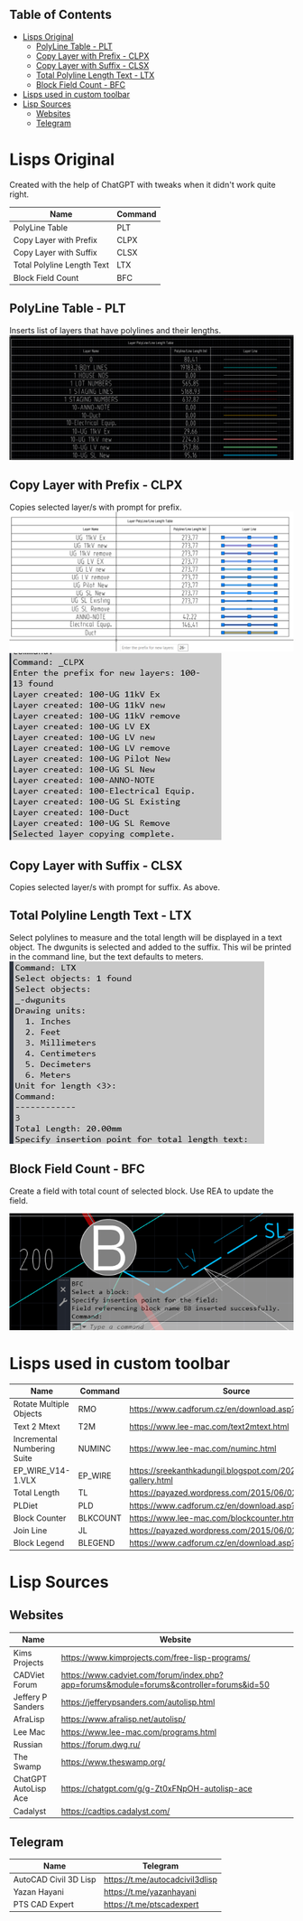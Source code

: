 ## Table of Contents

- [Lisps Original](#lisps-original)
  - [PolyLine Table - PLT](#polyline-table---plt)
  - [Copy Layer with Prefix - CLPX](#copy-layer-with-prefix---clpx)
  - [Copy Layer with Suffix - CLSX](#copy-layer-with-suffix---clsx)
  - [Total Polyline Length Text - LTX](#total-polyline-length-text---ltx)
  - [Block Field Count - BFC](#block-field-count---bfc)
- [Lisps used in custom toolbar](#lisps-used-in-custom-toolbar)
- [Lisp Sources](#lisp-sources)
  - [Websites](#websites)
  - [Telegram](#telegram)

# Lisps Original

Created with the help of ChatGPT with tweaks when it didn't work quite right.

| Name                       | Command |
|----------------------------|---------|
| PolyLine Table             | PLT     |
| Copy Layer with Prefix     | CLPX    |
| Copy Layer with Suffix     | CLSX    |
| Total Polyline Length Text | LTX     |
| Block Field Count          | BFC     |

## PolyLine Table - PLT

Inserts list of layers that have polylines and their lengths.
![alt text](images/image.png)
## Copy Layer with Prefix - CLPX

Copies selected layer/s with prompt for prefix.
![alt text](images/image-2.png)
![alt text](images/image-3.png)
## Copy Layer with Suffix - CLSX

Copies selected layer/s with prompt for suffix.  As above.

## Total Polyline Length Text - LTX

Select polylines to measure and the total length will be displayed in a text object.
The dwgunits is selected and added to the suffix.
This wil be printed in the command line, but the text defaults to meters.
![alt text](images/image-4.png)

## Block Field Count - BFC

Create a field with total count of selected block.
Use REA to update the field.

![alt text](images/image-5.png)

# Lisps used in custom toolbar

| Name                        | Command  | Source                                                            |
|-----------------------------|----------|-------------------------------------------------------------------|
| Rotate Multiple Objects     | RMO      | https://www.cadforum.cz/en/download.asp?fileID=3577               |
| Text 2 Mtext                | T2M      | https://www.lee-mac.com/text2mtext.html                           |
| Incremental Numbering Suite | NUMINC   | https://www.lee-mac.com/numinc.html                               |
| EP_WIRE_V14-1.VLX           | EP_WIRE  | https://sreekanthkadungil.blogspot.com/2024/03/photo-gallery.html |
| Total Length                | TL       | https://payazed.wordpress.com/2015/06/02/tl/                      |
| PLDiet                      | PLD      | https://www.cadforum.cz/en/download.asp?fileID=3078               |
| Block Counter               | BLKCOUNT | https://www.lee-mac.com/blockcounter.html                         |
| Join Line                   | JL       | https://payazed.wordpress.com/2015/06/02/jl/                      |
| Block Legend                | BLEGEND  | https://www.cadforum.cz/en/download.asp?fileID=928                |

# Lisp Sources

## Websites

| Name                 | Website                                                                                  |
|----------------------|------------------------------------------------------------------------------------------|
| Kims Projects        | https://www.kimprojects.com/free-lisp-programs/                                          |
| CADViet Forum        | https://www.cadviet.com/forum/index.php?app=forums&module=forums&controller=forums&id=50 |
| Jeffery P Sanders    | https://jefferypsanders.com/autolisp.html                                                |
| AfraLisp             | https://www.afralisp.net/autolisp/                                                       |
| Lee Mac              | https://www.lee-mac.com/programs.html                                                    |
| Russian              | https://forum.dwg.ru/                                                                    |
| The Swamp            | https://www.theswamp.org/                                                                |
| ChatGPT AutoLisp Ace | https://chatgpt.com/g/g-Zt0xFNpOH-autolisp-ace                                           |
| Cadalyst             | https://cadtips.cadalyst.com/    

## Telegram

| Name                  | Telegram                        |
|-----------------------|---------------------------------|
| AutoCAD Civil 3D Lisp | https://t.me/autocadcivil3dlisp |
| Yazan Hayani          | https://t.me/yazanhayani        |
| PTS CAD Expert        | https://t.me/ptscadexpert       |
